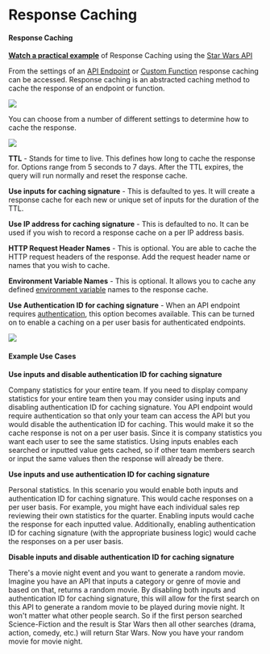 # Response Caching

#### Response Caching <a href="#response-caching" id="response-caching"></a>

[**Watch a practical example**](https://youtu.be/TTQky7FqRQE) of Response Caching using the [Star Wars API](https://swapi.dev/)

From the settings of an [API Endpoint](../building-with-visual-development/apis/) or [Custom Function](../functions/custom-functions.md) response caching can be accessed. Response caching is an abstracted caching method to cache the response of an endpoint or function.

![](https://docs.xano.com/~gitbook/image?url=https%3A%2F%2F3176331816-files.gitbook.io%2F%7E%2Ffiles%2Fv0%2Fb%2Fgitbook-legacy-files%2Fo%2Fassets%252F-M8Si5XvG2QHSLi9JcVY%252F-MfjDlawtMnevbHx45uw%252F-MfjK_cyiFbXxTGORZLt%252Fcaching.png%3Falt%3Dmedia%26token%3D91dea8b1-08ec-4c0e-b820-843a5f31a09d\&width=768\&dpr=4\&quality=100\&sign=2f79e768\&sv=2)

You can choose from a number of different settings to determine how to cache the response.

![](https://docs.xano.com/~gitbook/image?url=https%3A%2F%2F3176331816-files.gitbook.io%2F%7E%2Ffiles%2Fv0%2Fb%2Fgitbook-legacy-files%2Fo%2Fassets%252F-M8Si5XvG2QHSLi9JcVY%252F-MfjDlawtMnevbHx45uw%252F-MfjLdGctLvT-WNeHBMp%252Fcaching%2520%281%29.png%3Falt%3Dmedia%26token%3D3b769e18-6e47-4fbc-9a5e-1cf5cce1b814\&width=768\&dpr=4\&quality=100\&sign=11aae88a\&sv=2)

**TTL** - Stands for time to live. This defines how long to cache the response for. Options range from 5 seconds to 7 days. After the TTL expires, the query will run normally and reset the response cache.

**Use inputs for caching signature** - This is defaulted to yes. It will create a response cache for each new or unique set of inputs for the duration of the TTL.

**Use IP address for caching signature** - This is defaulted to no. It can be used if you wish to record a response cache on a per IP address basis.

**HTTP Request Header Names** - This is optional. You are able to cache the HTTP request headers of the response. Add the request header name or names that you wish to cache.

**Environment Variable Names** - This is optional. It allows you to cache any defined [environment variable](https://docs.xano.com/what-xano-includes/workspace/settings/environment-variables) names to the response cache.

**Use Authentication ID for caching signature** - When an API endpoint requires [authentication](https://docs.xano.com/building-features/authentication-sign-up-and-log-in/authentication), this option becomes available. This can be turned on to enable a caching on a per user basis for authenticated endpoints.

![](https://docs.xano.com/~gitbook/image?url=https%3A%2F%2F3176331816-files.gitbook.io%2F%7E%2Ffiles%2Fv0%2Fb%2Fgitbook-legacy-files%2Fo%2Fassets%252F-M8Si5XvG2QHSLi9JcVY%252F-MfoE9ds9tUfjoofzMUU%252F-MfoFDfB70ntclRxZDPd%252Fcaching%2520%282%29.png%3Falt%3Dmedia%26token%3D55616bd0-c466-4cb8-bb52-15270bac0cbb\&width=768\&dpr=4\&quality=100\&sign=b09d4684\&sv=2)

#### Example Use Cases <a href="#example-use-cases" id="example-use-cases"></a>

**Use inputs and disable authentication ID for caching signature**

Company statistics for your entire team. If you need to display company statistics for your entire team then you may consider using inputs and disabling authentication ID for caching signature. You API endpoint would require authentication so that only your team can access the API but you would disable the authentication ID for caching. This would make it so the cache response is not on a per user basis. Since it is company statistics you want each user to see the same statistics. Using inputs enables each searched or inputted value gets cached, so if other team members search or input the same values then the response will already be there.

**Use inputs and use authentication ID for caching signature**

Personal statistics. In this scenario you would enable both inputs and authentication ID for caching signature. This would cache responses on a per user basis. For example, you might have each individual sales rep reviewing their own statistics for the quarter. Enabling inputs would cache the response for each inputted value. Additionally, enabling authentication ID for caching signature (with the appropriate business logic) would cache the responses on a per user basis.

**Disable inputs and disable authentication ID for caching signature**

There's a movie night event and you want to generate a random movie. Imagine you have an API that inputs a category or genre of movie and based on that, returns a random movie. By disabling both inputs and authentication ID for caching signature, this will allow for the first search on this API to generate a random movie to be played during movie night. It won't matter what other people search. So if the first person searched Science-Fiction and the result is Star Wars then all other searches (drama, action, comedy, etc.) will return Star Wars. Now you have your random movie for movie night.
